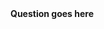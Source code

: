 <html>
 <head>
  <meta charset="UTF-8">
  <title>Create an FAQ Page with Show and Hide Questions and Answers using jQuery</title>
  
  <!-- jQuery -->
  <script type="text/javascript" src="//code.jquery.com/jquery-3.6.0.min.js"></script>
  
  <script>
 $(document).ready(function() {
 
    $('.faq_question').click(function() {
 
        if ($(this).parent().is('.open')){
            $(this).closest('.faq').find('.faq_answer_container').animate({'height':'0'},500);
            $(this).closest('.faq').removeClass('open');
 
            }else{
                var newHeight =$(this).closest('.faq').find('.faq_answer').height() +'px';
                $(this).closest('.faq').find('.faq_answer_container').animate({'height':newHeight},500);
                $(this).closest('.faq').addClass('open');
            }
    });
});
</script>
  
<!-- CSS -->
<style>
 
/*FAQS*/
.faq_question {
    margin: 0px;
    padding: 0px 0px 5px 0px;
    display: inline-block;
    cursor: pointer;
    font-weight: bold;
}
 
.faq_answer_container {
    height: 0px;
    overflow: hidden;
    padding: 0px;
}
</style>
  
</head>
  <body>

   <!-- HTML -->
   <div class="faq_container">
    <div class="faq">
       <div class="faq_question">Question goes here</div>
            <div class="faq_answer_container">
               <div class="faq_answer">Answer goes here</div>
            </div>        
     </div>
  </div>

 </body>
</html>
